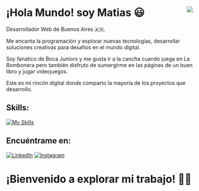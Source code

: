 # ¡Hola Mundo! soy Matias 😃 <img align="right" src="https://visitor-badge.laobi.icu/badge?page_id=matiasdearriba.matiasdearriba" />
Desarrollador Web de Buenos Aires 🇦🇷.

Me encanta la programación y explorar nuevas tecnologías, desarrollar soluciones creativas para desafíos en el mundo digital.

Soy fanatico de Boca Juniors y me gusta ir a la cancha cuando juega en La Bombonera
pero también disfruto de sumergirme en las páginas de un buen libro y jugar videojuegos.

Este es mi rincón digital donde comparto la mayoría de los proyectos que desarrollo. 


 
## Skills:
[![My Skills](https://skillicons.dev/icons?i=js,html,css,react,figma,nodejs,npm,notion)](https://skillicons.dev)


## Encuéntrame en:
[![LinkedIn](https://img.shields.io/badge/LinkedIn-Matias_De_Arriba-0077B5?style=for-the-badge&logo=linkedin&logoColor=white&labelColor=101010)](https://www.linkedin.com/in/matias-de-arriba-4064a421a/) 
[![Instagram](https://img.shields.io/badge/Instagram-@Matiasdearriba-E4405F?style=for-the-badge&logo=instagram&logoColor=white&labelColor=101010)](https://instagram.com/matiasdearriba)





# ¡Bienvenido a explorar mi trabajo! 🧑‍💻 
